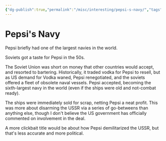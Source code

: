 ```yaml
---
{"dg-publish":true,"permalink":"/misc/interesting/pepsi-s-navy/","tags":["misc","fun"],"noteIcon":1}
---
```



# Pepsi's Navy

Pepsi briefly had one of the largest navies in the world.

Soviets got a taste for Pepsi in the 50s.

The Soviet Union was short on money that other countries would accept, and resorted to bartering. Historically, it traded vodka for Pepsi to resell, but as US demand for Vodka waned, Pepsi renegotiated, and the soviets offered a fleet of obsolete naval vessels. Pepsi accepted, becoming the sixth-largest navy in the world (even if the ships were old and not-combat ready).

The ships were immediately sold for scrap, netting Pepsi a neat profit. This was more about disarming the USSR via a series of go-betweens than anything else, though I don't believe the US government has officially commented on involvement in the deal.

A more clickbait title would be about how Pepsi demilitarized the USSR, but that's less accurate and more political.